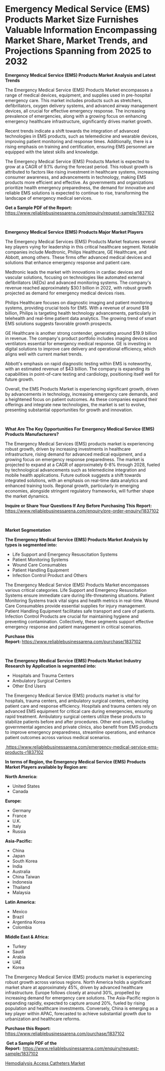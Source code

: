 <p><h1>Emergency Medical Service (EMS) Products Market Size Furnishes Valuable Information Encompassing Market Share, Market Trends, and Projections Spanning from 2025 to 2032</h1></p><p><strong>Emergency Medical Service (EMS) Products Market Analysis and Latest Trends</strong></p>
<p><p>The Emergency Medical Service (EMS) Products Market encompasses a range of medical devices, equipment, and supplies used in pre-hospital emergency care. This market includes products such as stretchers, defibrillators, oxygen delivery systems, and advanced airway management devices, all crucial for effective emergency response. The increasing prevalence of emergencies, along with a growing focus on enhancing emergency healthcare infrastructure, significantly drives market growth.</p><p>Recent trends indicate a shift towards the integration of advanced technologies in EMS products, such as telemedicine and wearable devices, improving patient monitoring and response times. Additionally, there is a rising emphasis on training and certification, ensuring EMS personnel are equipped with the latest skills and knowledge.</p><p>The Emergency Medical Service (EMS) Products Market is expected to grow at a CAGR of 9.1% during the forecast period. This robust growth is attributed to factors like rising investment in healthcare systems, increasing consumer awareness, and advancements in technology, making EMS products more efficient and effective. As governments and organizations prioritize health emergency preparedness, the demand for innovative and reliable EMS solutions is expected to continue to rise, transforming the landscape of emergency medical services.</p></p>
<p><strong>Get a Sample PDF of the Report:&nbsp;</strong> <a href="https://www.reliablebusinessarena.com/enquiry/request-sample/1837102?utm_campaign=3201&utm_medium=2&utm_source=Github&utm_content=ia&utm_term=05032025&utm_id=emergency-medical-service-ems-products">https://www.reliablebusinessarena.com/enquiry/request-sample/1837102</a></p>
<p>&nbsp;</p>
<p><strong>Emergency Medical Service (EMS) Products Major Market Players</strong></p>
<p><p>The Emergency Medical Services (EMS) Products Market features several key players vying for leadership in this critical healthcare segment. Notable companies include Medtronic, Philips Healthcare, GE Healthcare, and Abbott, among others. These firms offer advanced medical devices and solutions that enhance emergency response and patient care.</p><p>Medtronic leads the market with innovations in cardiac devices and vascular solutions, focusing on technologies like automated external defibrillators (AEDs) and advanced monitoring systems. The company's revenue reached approximately $30.1 billion in 2022, with robust growth projected as demand for emergency medical devices rises.</p><p>Philips Healthcare focuses on diagnostic imaging and patient monitoring systems, providing crucial tools for EMS. With a revenue of around $18 billion, Philips is targeting health technology advancements, particularly in telehealth and real-time patient data analytics. The growing trend of smart EMS solutions suggests favorable growth prospects.</p><p>GE Healthcare is another strong contender, generating around $19.9 billion in revenue. The company's product portfolio includes imaging devices and ventilators essential for emergency medical response. GE is investing in digital solutions to improve care delivery and operational efficiency, which aligns well with current market trends.</p><p>Abbott's emphasis on rapid diagnostic testing within EMS is noteworthy, with an estimated revenue of $43 billion. The company is expanding its capabilities in point-of-care testing and cardiology, positioning itself well for future growth.</p><p>Overall, the EMS Products Market is experiencing significant growth, driven by advancements in technology, increasing emergency care demands, and a heightened focus on patient outcomes. As these companies expand their offerings and integrate new technologies, the market is set to evolve, presenting substantial opportunities for growth and innovation.</p></p>
<p>&nbsp;</p>
<p><strong>What Are The Key Opportunities For Emergency Medical Service (EMS) Products Manufacturers?</strong></p>
<p><p>The Emergency Medical Services (EMS) products market is experiencing robust growth, driven by increasing investments in healthcare infrastructure, rising demand for advanced medical equipment, and a growing focus on emergency response preparedness. The market is projected to expand at a CAGR of approximately 6-8% through 2028, fueled by technological advancements such as telemedicine integration and mobile health applications. Future outlook suggests a shift towards integrated solutions, with an emphasis on real-time data analytics and enhanced training tools. Regional growth, particularly in emerging economies, alongside stringent regulatory frameworks, will further shape the market dynamics.</p></p>
<p><strong>Inquire or Share Your Questions If Any Before Purchasing This Report:</strong> <a href="https://www.reliablebusinessarena.com/enquiry/pre-order-enquiry/1837102?utm_campaign=3201&utm_medium=2&utm_source=Github&utm_content=ia&utm_term=05032025&utm_id=emergency-medical-service-ems-products">https://www.reliablebusinessarena.com/enquiry/pre-order-enquiry/1837102</a></p>
<p>&nbsp;</p>
<p><strong>Market Segmentation</strong></p>
<p><strong>The Emergency Medical Service (EMS) Products Market Analysis by types is segmented into:</strong></p>
<p><ul><li>Life Support and Emergency Resuscitation Systems</li><li>Patient Monitoring Systems</li><li>Wound Care Consumables</li><li>Patient Handling Equipment</li><li>Infection Control Product and Others</li></ul></p>
<p><p>The Emergency Medical Service (EMS) Products Market encompasses various critical categories. Life Support and Emergency Resuscitation Systems ensure immediate care during life-threatening situations. Patient Monitoring Systems track vital signs and health metrics in real-time. Wound Care Consumables provide essential supplies for injury management. Patient Handling Equipment facilitates safe transport and care of patients. Infection Control Products are crucial for maintaining hygiene and preventing contamination. Collectively, these segments support effective emergency response and patient management in critical scenarios.</p></p>
<p><strong>Purchase this Report:&nbsp;</strong><a href="https://www.reliablebusinessarena.com/purchase/1837102?utm_campaign=3201&utm_medium=2&utm_source=Github&utm_content=ia&utm_term=05032025&utm_id=emergency-medical-service-ems-products">https://www.reliablebusinessarena.com/purchase/1837102</a></p>
<p>&nbsp;</p>
<p><strong>The Emergency Medical Service (EMS) Products Market Industry Research by Application is segmented into:</strong></p>
<p><ul><li>Hospitals and Trauma Centers</li><li>Ambulatory Surgical Centers</li><li>Other End Users</li></ul></p>
<p><p>The Emergency Medical Service (EMS) products market is vital for hospitals, trauma centers, and ambulatory surgical centers, enhancing patient care and response efficiency. Hospitals and trauma centers rely on advanced EMS equipment for critical care during emergencies, ensuring rapid treatment. Ambulatory surgical centers utilize these products to stabilize patients before and after procedures. Other end users, including governmental agencies and private clinics, also benefit from EMS products to improve emergency preparedness, streamline operations, and enhance patient outcomes across various medical scenarios.</p></p>
<p><a href="https://www.reliablebusinessarena.com/emergency-medical-service-ems-products-r1837102?utm_campaign=3201&utm_medium=2&utm_source=Github&utm_content=ia&utm_term=05032025&utm_id=emergency-medical-service-ems-products">&nbsp;https://www.reliablebusinessarena.com/emergency-medical-service-ems-products-r1837102</a></p>
<p><strong>In terms of Region, the Emergency Medical Service (EMS) Products Market Players available by Region are:</strong></p>
<p>
    <p> <strong> North America: </strong>
        <ul>
            <li>United States</li>
            <li>Canada</li>
        </ul>
        </p> 
    <p> <strong> Europe: </strong>
        <ul>
            <li>Germany</li>
            <li>France</li>
            <li>U.K.</li>
            <li>Italy</li>
            <li>Russia</li>
        </ul>
        </p> 
    <p> <strong> Asia-Pacific: </strong>
        <ul>
            <li>China</li>
            <li>Japan</li>
            <li>South Korea</li>
            <li>India</li>
            <li>Australia</li>
            <li>China Taiwan</li>
            <li>Indonesia</li>
            <li>Thailand</li>
            <li>Malaysia</li>
        </ul>
        </p> 
    <p> <strong> Latin America: </strong>
        <ul>
            <li>Mexico</li>
            <li>Brazil</li>
            <li>Argentina Korea</li>
            <li>Colombia</li>
        </ul>
        </p> 
    <p> <strong> Middle East & Africa: </strong>
        <ul>
            <li>Turkey</li>
            <li>Saudi</li>
            <li>Arabia</li>
            <li>UAE</li>
            <li>Korea</li>
        </ul>
    </p>
    </p>
<p><p>The Emergency Medical Service (EMS) products market is experiencing robust growth across various regions. North America holds a significant market share at approximately 45%, driven by advanced healthcare infrastructure. Europe follows closely at around 30%, propelled by increasing demand for emergency care solutions. The Asia-Pacific region is expanding rapidly, expected to capture around 20%, fueled by rising population and healthcare investments. Conversely, China is emerging as a key player within APAC, forecasted to achieve substantial growth due to urbanization and healthcare reforms.</p></p>
<p><strong>Purchase this Report: </strong><a href="https://www.reliablebusinessarena.com/purchase/1837102?utm_campaign=3201&utm_medium=2&utm_source=Github&utm_content=ia&utm_term=05032025&utm_id=emergency-medical-service-ems-products">https://www.reliablebusinessarena.com/purchase/1837102</a></p>
<p>&nbsp;<strong>Get a Sample PDF of the Report:&nbsp;&nbsp;</strong><a href="https://www.reliablebusinessarena.com/enquiry/request-sample/1837102?utm_campaign=3201&utm_medium=2&utm_source=Github&utm_content=ia&utm_term=05032025&utm_id=emergency-medical-service-ems-products">https://www.reliablebusinessarena.com/enquiry/request-sample/1837102</a></p>
<p><strong></strong></p>
<p><p><a href="https://github.com/daemluari/Market-Research-Report-List-1/blob/main/hemodialysis-access-catheters-market.md?utm_campaign=3201&utm_medium=2&utm_source=Github&utm_content=ia&utm_term=05032025&utm_id=emergency-medical-service-ems-products">Hemodialysis Access Catheters Market</a></p></p>